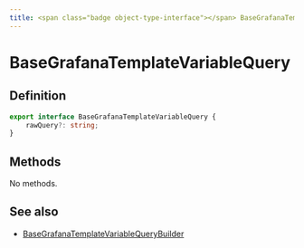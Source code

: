 ```yaml
---
title: <span class="badge object-type-interface"></span> BaseGrafanaTemplateVariableQuery
---
```

# <span class="badge object-type-interface"></span> BaseGrafanaTemplateVariableQuery

## Definition

```typescript
export interface BaseGrafanaTemplateVariableQuery {
	rawQuery?: string;
}

```
## Methods

No methods.
## See also

 * <span class="badge builder"></span> [BaseGrafanaTemplateVariableQueryBuilder](./builder-BaseGrafanaTemplateVariableQueryBuilder.md)

